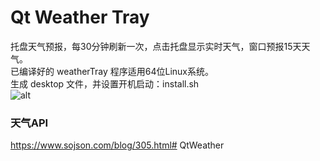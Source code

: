 # Qt Weather Tray
托盘天气预报，每30分钟刷新一次，点击托盘显示实时天气，窗口预报15天天气。  
已编译好的 weatherTray 程序适用64位Linux系统。  
生成 desktop 文件，并设置开机启动：install.sh  
![alt](preview.png)
### 天气API
https://www.sojson.com/blog/305.html# QtWeather
